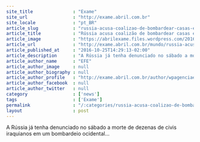 ```yaml
---
site_title               : "Exame"
site_url                 : "http://exame.abril.com.br"
site_locale              : "pt_BR"
article_slug             : "russia-acusa-coalizao-de-bombardear-casas-e-escolas-em-mosul"
article_title            : "Rússia acusa coalizão de bombardear casas e escolas em Mosul"
article_image            : "https://abrilexame.files.wordpress.com/2016/10/mosul.jpg?quality=70&strip=all&w=1024"
article_url              : "http://exame.abril.com.br/mundo/russia-acusa-coalizao-de-bombardear-casas-e-escolas-em-mosul/"
article_published_at     : "2016-10-25T14:29:13-02:00"
article_description      : "A Rússia já tenha denunciado no sábado a morte de dezenas de civis iraquianos em um bombardeio ocidental..."
article_author_name      : "EFE"
article_author_image     : null
article_author_biography : null
article_author_profile   : "http://exame.abril.com.br/author/wpagenciaefe/"
article_author_facebook  : null
article_author_twitter   : null
category                 : ['news']
tags                     : ['Exame']
permalink                : "/:categories/russia-acusa-coalizao-de-bombardear-casas-e-escolas-em-mosul/"
layout                   : post
---
```


A Rússia já tenha denunciado no sábado a morte de dezenas de civis iraquianos em um bombardeio ocidental...
